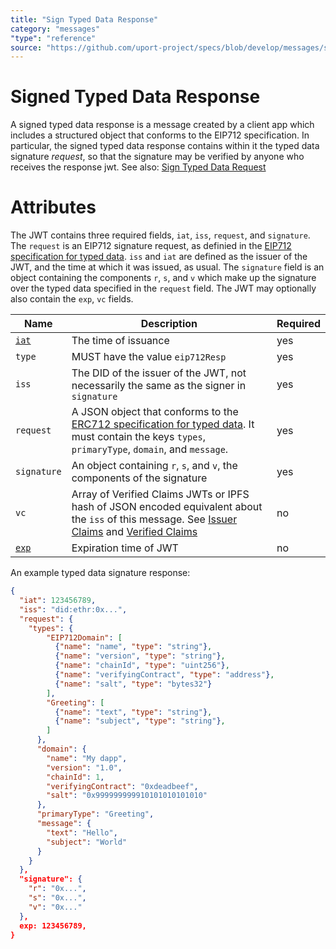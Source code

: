 ```yaml
---
title: "Sign Typed Data Response"
category: "messages"
"type": "reference"
source: "https://github.com/uport-project/specs/blob/develop/messages/signtypeddataresp.md"
---
```


# Signed Typed Data Response

A signed typed data response is a message created by a client app which includes a structured object that conforms to the EIP712 specification.  In particular, the signed typed data response contains within it the typed data signature *request*, so that the signature may be verified by anyone who receives the response jwt.  See also: [Sign Typed Data Request](signtypeddatareq.md)

# Attributes

The JWT contains three required fields, `iat`, `iss`, `request`, and `signature`.  The `request` is an EIP712 signature request, as definied in the [EIP712 specification for typed data](https://eips.ethereum.org/EIPS/eip-712). `iss` and `iat` are defined as the issuer of the JWT, and the time at which it was issued, as usual. The `signature` field is an object containing the components `r`, `s`, and `v` which make up the signature over the typed data specified in the `request` field.  The JWT may optionally also contain the `exp`, `vc` fields.

Name | Description | Required
---- | ----------- | --------
[`iat`](https://tools.ietf.org/html/rfc7519#section-4.1.6) | The time of issuance | yes
`type` | MUST have the value `eip712Resp` | yes
`iss` | The DID of the issuer of the JWT, not necessarily the same as the signer in `signature` | yes
`request` | A JSON object that conforms to the [ERC712 specification for typed data](https://eips.ethereum.org/EIPS/eip-712). It must contain the keys `types`, `primaryType`, `domain`, and `message`. | yes
`signature` | An object containing `r`, `s`, and `v`, the components of the signature | yes
`vc` | Array of Verified Claims JWTs or IPFS hash of JSON encoded equivalent about the `iss` of this message. See [Issuer Claims](/messages/claims.md) and [Verified Claims](/messages/verification.md) | no
[`exp`](https://tools.ietf.org/html/rfc7519#section-4.1.4) | Expiration time of JWT | no



An example typed data signature response:
```json
{
  "iat": 123456789,
  "iss": "did:ethr:0x...",
  "request": {
    "types": {
        "EIP712Domain": [
          {"name": "name", "type": "string"},
          {"name": "version", "type": "string"},
          {"name": "chainId", "type": "uint256"},
          {"name": "verifyingContract", "type": "address"},
          {"name": "salt", "type": "bytes32"}
        ],
        "Greeting": [
          {"name": "text", "type": "string"},
          {"name": "subject", "type": "string"},
        ]
      },
      "domain": {
        "name": "My dapp", 
        "version": "1.0", 
        "chainId": 1, 
        "verifyingContract": "0xdeadbeef",
        "salt": "0x999999999910101010101010"
      },
      "primaryType": "Greeting",
      "message": {
        "text": "Hello",
        "subject": "World"
      }
    }
  },
  "signature": {
    "r": "0x...",
    "s": "0x...",
    "v": "0x..."
  },
  exp: 123456789,
}
```
